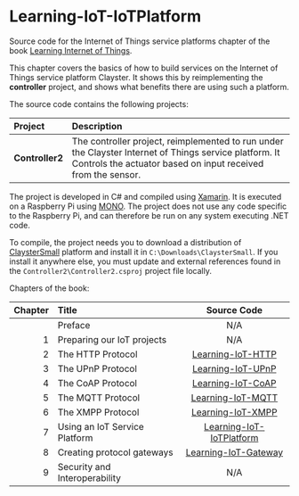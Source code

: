 Learning-IoT-IoTPlatform
========================

Source code for the Internet of Things service platforms chapter of the book [Learning Internet of Things](https://www.packtpub.com/application-development/learning-internet-things).

This chapter covers the basics of how to build services on the Internet of Things service platform Clayster. It shows this by reimplementing the **controller** project, and shows what benefits there are using such a platform.

The source code contains the following projects:

|Project                          | Description|
|:------------------------------- |:---------- |
|**Controller2**                   | The controller project, reimplemented to run under the Clayster Internet of Things service platform. It Controls the actuator based on input received from the sensor.|

The project is developed in C# and compiled using [Xamarin](http://xamarin.com/). It is executed on a Raspberry Pi using [MONO](http://www.mono-project.com/). The project does not use any code specific to the Raspberry Pi, and can therefore be run on any system executing .NET code.

To compile, the project needs you to download a distribution of [ClaysterSmall](http://www.clayster.com/downloads) platform and install it in `C:\Downloads\ClaysterSmall`. If you install it anywhere else, you must update and external references found in the `Controller2\Controller2.csproj` project file locally.

Chapters of the book:

| Chapter | Title                         | Source Code |
| -------:|:----------------------------- |:-----------:|
|         | Preface                       | N/A |
| 1       | Preparing our IoT projects    | N/A |
| 2       | The HTTP Protocol             | [Learning-IoT-HTTP](https://github.com/Clayster/Learning-IoT-HTTP) |
| 3       | The UPnP Protocol             | [Learning-IoT-UPnP](https://github.com/Clayster/Learning-IoT-UPnP) |
| 4       | The CoAP Protocol             | [Learning-IoT-CoAP](https://github.com/Clayster/Learning-IoT-CoAP) |
| 5       | The MQTT Protocol             | [Learning-IoT-MQTT](https://github.com/Clayster/Learning-IoT-MQTT) |
| 6       | The XMPP Protocol             | [Learning-IoT-XMPP](https://github.com/Clayster/Learning-IoT-XMPP) |
| 7       | Using an IoT Service Platform | [Learning-IoT-IoTPlatform](https://github.com/Clayster/Learning-IoT-IoTPlatform) |
| 8       | Creating protocol gateways    | [Learning-IoT-Gateway](https://github.com/Clayster/Learning-IoT-Gateway) |
| 9       | Security and Interoperability | N/A |
